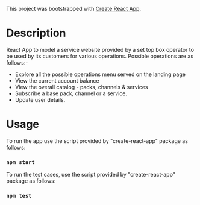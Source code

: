 This project was bootstrapped with [Create React App](https://github.com/facebook/create-react-app).

# Description
React App to model a service website provided by a set top box operator to be used by its customers for various operations.
Possible operations are as follows:-
* Explore all the possible operations menu served on the landing page
* View the current account balance
* View the overall catalog - packs, channels & services
* Subscribe a base pack, channel or a service.
* Update user details.

# Usage
To run the app use the script provided by "create-react-app" package as follows:
### `npm start`

To run the test cases, use the script provided by "create-react-app" package as follows:
### `npm test`
